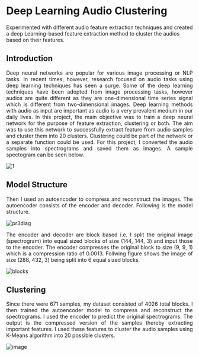 # Deep Learning Audio Clustering
Experimented with different audio feature extraction techniques and created a deep Learning-based feature extraction method to cluster the audios based on their features.

## Introduction 

<p align = "justify">
Deep neural networks are popular for various image processing or NLP tasks. In recent times, however, research focused on audio tasks using deep learning techniques has seen a surge. Some of the deep learning techniques have been adopted from image processing tasks, however audios are quite different as they are one-dimensional time series signal which is different from two-dimensional images. Deep learning methods with audio as input are important as audio is a very prevalent medium in our daily lives. In this project, the main objective was to train a deep neural network for the purpose of feature extraction, clustering or both. The aim was to use this network to successfully extract feature from audio samples and cluster them into 20 clusters. Clustering could be part of the network or a separate function could be used. For this project, I converted the audio samples into spectrograms and saved them as images. A sample spectogram can be seen below. </p>

![1](https://user-images.githubusercontent.com/32781544/122900897-e7a96b00-d301-11eb-9957-38fe456c9648.png)

## Model Structure 

<p align = "justify">
Then I used an autoencoder to compress and reconstruct the images. The autoencoder consists of the encoder and decoder. Following is the model structure. </p>

![pr3diag](https://user-images.githubusercontent.com/32781544/122900734-cb0d3300-d301-11eb-89f1-44a25cef32d2.png)

<p align = "justify">
The encoder and decoder are block based i.e. I split the original image (spectrogram) into equal sized blocks of size (144, 144, 3) and input those to the encoder. The encoder compresses the original block to size (9, 9, 1) which is a compression ratio of 0.0013. Follwing figure shows the image of size (288, 432, 3) being split into 6 equal sized blocks. </p>

![blocks](https://user-images.githubusercontent.com/32781544/122900873-e37d4d80-d301-11eb-8c22-beab0321402e.png)

## Clustering

<p align = "justify">
Since there were 671 samples, my dataset consisted of 4026 total blocks. I then trained the autoencoder model to compress and reconstruct the spectrograms. I used the encoder to predict the original spectrograms. The output is the compressed version of the samples thereby extracting important features. I used these features to cluster the audio samples using K-Means algorithm into 20 possible clusters. </p>

![image](https://user-images.githubusercontent.com/32781544/122902771-9ef2b180-d303-11eb-925b-14a85d584b51.png)

